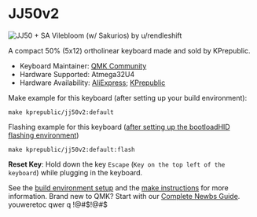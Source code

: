 # JJ50v2

![JJ50 + SA Vilebloom (w/ Sakurios) by u/rendleshift](https://i.imgur.com/SwYZ4wol.jpg)

A compact 50% (5x12) ortholinear keyboard made and sold by KPrepublic.

* Keyboard Maintainer: [QMK Community](https://github.com/qmk)
* Hardware Supported: Atmega32U4
* Hardware Availability: [AliExpress](https://www.aliexpress.com/item/jj50-v1-0-Custom-Mechanical-Keyboard-50-PCB-programmed-50-preonic-layouts-bface-firmware-with-rgb/32848915277.html); [KPrepublic](https://kprepublic.com/collections/jj50-50/products/jj50-50-custom-keyboard-pcb-similar-with-preonic)

Make example for this keyboard (after setting up your build environment):

    make kprepublic/jj50v2:default

Flashing example for this keyboard ([after setting up the bootloadHID flashing environment](https://docs.qmk.fm/#/flashing_bootloadhid))

    make kprepublic/jj50v2:default:flash

**Reset Key**: Hold down the key `Escape` (`Key on the top left of the keyboard`) while plugging in the keyboard.

See the [build environment setup](https://docs.qmk.fm/#/getting_started_build_tools) and the [make instructions](https://docs.qmk.fm/#/getting_started_make_guide) for more information. Brand new to QMK? Start with our [Complete Newbs Guide](https://docs.qmk.fm/#/newbs).
youweretoc     qwer q !@#$!@#$